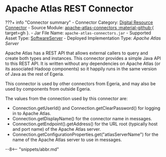 <!-- SPDX-License-Identifier: CC-BY-4.0 -->
<!-- Copyright Contributors to the Egeria project. -->

# Apache Atlas REST Connector

???+ info "Connector summary"
    - Connector Category: [Digital Resource Connector](/concepts/digital-resource-connector)
    - Source Module: [apache-atlas-connectors :material-github:](https://github.com/odpi/egeria/tree/main/open-metadata-implementation/adapters/open-connectors/system-connectors/apache-atlas-connectors){ target=gh }.
    - Jar File Name: `apache-atlas-connectors.jar`
    - Supported Asset Type: [SoftwareServer](/types/0/0040-Software-Servers)
    - Deployed Implementation Type: *Apache Atlas Server*

Apache Atlas has a REST API that allows external callers to query and create both
types and instances.  This connector provides a simple Java API to this REST API.
It is written without any dependencies on Apache Atlas (or its associated Hadoop components)
so it happily runs in the same version of Java as the rest of Egeria.

This connector is used by other connectors from Egeria, and may also be used by components from outside Egeria.

The values from the connection used by this connector are:

* Connection.getUserId() and Connection.getClearPassword() for logging in to Apache Atlas.
* Connection.getDisplayName() for the connector name in messages.
* Connection.getEndpoint().getAddress() for the URL root (typically host and port name) of the Apache Atlas server.
* Connection.getConfigurationProperties.get("atlasServerName") for the name of the Apache Atlas server to use in messages.


--8<-- "snippets/abbr.md"
